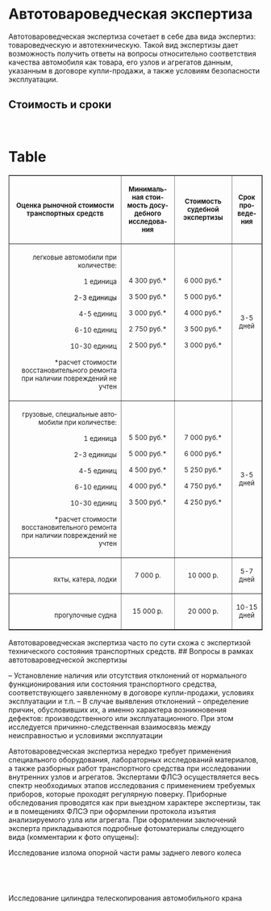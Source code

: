 # Автотовароведческая экспертиза
Автотовароведческая экспертиза сочетает в себе два вида экспертиз: товароведческую и автотехническую. Такой вид экспертизы дает возможность получить ответы на вопросы относительно соответствия качества автомобиля как товара, его узлов и агрегатов данным, указанным в договоре купли-продажи, а также условиям безопасности эксплуатации.
## Стоимость и сроки
 
# Table
<table border="1" cellpadding="0" cellspacing="0" class="price-list price-list_second">
<tbody>
<tr class="table-header_blue">
<td width="364">
<p align="center" class="western"><span style="font-size: small;"><strong>Оценка рыночной стоимости транспортных средств</strong></span></p>
</td>
<td width="118">
<p align="center" class="western" lang="en-US"><span style="font-size: small;"><span lang="ru-RU"><strong>Минимальная стоимость досудебного исследования</strong></span></span></p>
</td>
<td width="136">
<p align="center" class="western"><span style="font-size: small;"><strong>Стоимость судебной экспертизы</strong></span></p>
</td>
<td width="62">
<p align="center" class="western" lang="en-US"><span style="font-size: small;"><span lang="ru-RU"><strong>Срок проведения</strong></span></span></p>
</td>
</tr>
</tbody>
<tbody>
<tr>
<td valign="bottom" width="364">
<p align="right" class="western" lang="en-US"><span style="font-size: small;"><span lang="ru-RU">легковые автомобили при количестве:</span></span></p>
<p align="right" class="western"><span style="font-size: small;">1 единица</span></p>
<p align="right" class="western" lang="en-US"><span style="color: #000000;"><span style="font-size: small;"><span lang="ru-RU">2-3 единицы </span></span></span></p>
<p align="right" class="western"><span style="font-size: small;">4-5 единиц</span></p>
<p align="right" class="western"><span style="font-size: small;">6-10 единиц</span></p>
<p align="right" class="western"><span style="font-size: small;">10-30 единиц</span></p>
<p align="right" class="western"><span style="font-size: small;">*расчет стоимости восстановительного ремонта при наличии повреждений не учтен</span></p>
</td>
<td width="118">
<p align="center" class="western" lang="en-US"><span style="font-size: small;"><span lang="ru-RU">4 300 руб.*</span></span></p>
<p align="center" class="western"><span style="font-size: small;">3 500 <span lang="ru-RU">руб.</span>*</span></p>
<p align="center" class="western"><span style="font-size: small;">3 000 <span lang="ru-RU">руб.</span>*</span></p>
<p align="center" class="western"><span style="font-size: small;">2 750 <span lang="ru-RU">руб.</span>*</span></p>
<p align="center" class="western"><span style="font-size: small;">2 500 <span lang="ru-RU">руб.</span>*</span></p>
<p align="center" class="western"> </p>
</td>
<td width="136">
<p align="center" class="western" lang="en-US"><span style="font-size: small;"><span lang="ru-RU">6 000</span> <span lang="ru-RU">руб.*</span></span></p>
<p align="center" class="western"><span style="font-size: small;">5 000 <span lang="ru-RU">руб.</span>*</span></p>
<p align="center" class="western"><span style="font-size: small;">4 000 <span lang="ru-RU">руб.</span>*</span></p>
<p align="center" class="western"><span style="font-size: small;">3 500 <span lang="ru-RU">руб.</span>*</span></p>
<p align="center" class="western"><span style="font-size: small;">3 000 <span lang="ru-RU">руб.</span>*</span></p>
<p align="center" class="western"> </p>
</td>
<td width="62">
<p align="center" class="western"><span style="font-size: small;">3-5 дней</span></p>
</td>
</tr>
<tr>
<td valign="bottom" width="364">
<p align="right" class="western" lang="en-US"><span style="font-size: small;"><span lang="ru-RU">грузовые, специальные автомобили при количестве:</span></span></p>
<p align="right" class="western"><span style="font-size: small;">1 единица</span></p>
<p align="right" class="western" lang="en-US"><span style="font-size: small;"><span lang="ru-RU">2-3 единицы </span></span></p>
<p align="right" class="western"><span style="font-size: small;">4-5 единиц</span></p>
<p align="right" class="western"><span style="font-size: small;">6-10 единиц</span></p>
<p align="right" class="western"><span style="font-size: small;">10-30 единиц</span></p>
<p align="right" class="western"><span style="font-size: small;">*расчет стоимости восстановительного ремонта при наличии повреждений не учтен</span></p>
</td>
<td width="118">
<p align="center" class="western" lang="en-US"><span style="font-size: small;"><span lang="ru-RU">5 500</span> <span lang="ru-RU">руб.*</span></span></p>
<p align="center" class="western"><span style="font-size: small;">5 000 <span lang="ru-RU">руб.</span>*</span></p>
<p align="center" class="western"><span style="font-size: small;">4 500 <span lang="ru-RU">руб.</span>*</span></p>
<p align="center" class="western"><span style="font-size: small;">4 000 <span lang="ru-RU">руб.</span>*</span></p>
<p align="center" class="western"><span style="font-size: small;">3 500 <span lang="ru-RU">руб.</span>*</span></p>
<p align="center" class="western"> </p>
</td>
<td width="136">
<p align="center" class="western" lang="en-US"><span style="font-size: small;"><span lang="ru-RU">7 000</span> <span lang="ru-RU">руб.*</span></span></p>
<p align="center" class="western"><span style="font-size: small;">6 000 <span lang="ru-RU">руб.</span>*</span></p>
<p align="center" class="western"><span style="font-size: small;">5 250 <span lang="ru-RU">руб.</span>*</span></p>
<p align="center" class="western"><span style="font-size: small;">4 750 <span lang="ru-RU">руб.</span>*</span></p>
<p align="center" class="western"><span style="font-size: small;">4 250 <span lang="ru-RU">руб.</span>*</span></p>
<p align="center" class="western"> </p>
</td>
<td width="62">
<p align="center" class="western"><span style="font-size: small;">3-5 дней</span></p>
</td>
</tr>
<tr>
<td valign="bottom" width="364">
<p align="right" class="western"><span style="font-size: small;">яхты, катера, лодки</span></p>
</td>
<td width="118">
<p align="center" class="western"><span style="font-size: small;">7 000 <span lang="ru-RU">р.</span></span></p>
</td>
<td width="136">
<p align="center" class="western"><span style="font-size: small;">10 000 р.</span></p>
</td>
<td width="62">
<p align="center" class="western"><span style="font-size: small;">5-7 дней</span></p>
</td>
</tr>
<tr>
<td valign="bottom" width="364">
<p align="right" class="western"><span style="font-size: small;">прогулочные судна</span></p>
</td>
<td width="118">
<p align="center" class="western"><span style="font-size: small;">15 000 <span lang="ru-RU">р.</span></span></p>
</td>
<td width="136">
<p align="center" class="western"><span style="font-size: small;">20 000 р.</span></p>
</td>
<td width="62">
<p align="center" class="western"><span style="font-size: small;">10-15 дней</span></p>
</td>
</tr>
</tbody>
</table>
Автотовароведческая экспертиза часто по сути схожа с экспертизой технического состояния транспортных средств.
## Вопросы в рамках автотовароведческой экспертизы

– Установление наличия или отсутствия отклонений от нормального функционирования или состояния транспортного средства, соответствующего заявленному в договоре купли-продажи, условиях эксплуатации и т.п.
– В случае выявления отклонений – определение причин, обусловивших их, а именно характера возникновения дефектов: производственного или эксплуатационного. При этом исследуется причинно-следственная взаимосвязь между неисправностью и условиями эксплуатации

Автотовароведческая экспертиза нередко требует применения специального оборудования, лабораторных исследований материалов, а также разборных работ транспортного средства при исследовании внутренних узлов и агрегатов. Экспертами ФЛСЭ осуществляется весь спектр необходимых этапов исследования с применением требуемых приборов, которые проходят регулярную поверку. Приборные обследования проводятся как при выездном характере экспертизы, так и в помещениях ФЛСЭ при оформлении протокола изъятия анализируемого узла или агрегата.
При оформлении заключений эксперта прикладываются подробные фотоматериалы следующего вида (комментарии к фото опущены):

Исследование излома опорной части рамы заднего левого колеса

  

	 
Исследование цилиндра телескопирования автомобильного крана

     
